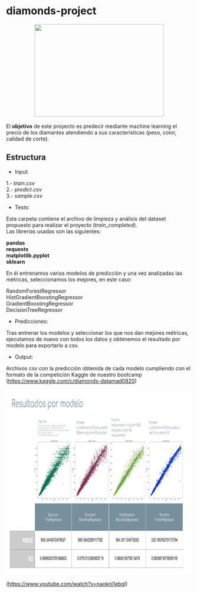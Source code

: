 # diamonds-project

<p align="center">
<img src="https://lh3.googleusercontent.com/proxy/xpkAtpNsiuBi8zOUBCjl4gdn8GoDBEYfNeMp2z6tKXlKsmUWavVVBKaXXV7r49rx-Xpx4MC0ybnlYQF-DTBPZlZEaYjGDQ" width="350" height="250">

El **objetivo** de este proyecto es predecir mediante machine learning el precio de los diamantes atendiendo a sus características (peso, color, calidad de corte).

## Estructura

- Input:

1.- *train.csv*\
2.- *predict.csv*\
3.- *sample.csv*

- Tests:

Esta carpeta contiene el archivo de limpieza y análisis del dataset propuesto para realizar el proyecto (*train_completed*).\
Las librerías usadas son las siguientes:

**pandas**\
**requests**\
**matplotlib.pyplot**\
**sklearn**

En él entrenamos varios modelos de predicción y una vez analizadas las métricas, seleccionamos los mejores, en este caso:

RandomForestRegressor\
HistGradientBoostingRegressor\
GradientBoostingRegressor\
DecisionTreeRegressor

- Predicciones:

Tras entrenar los modelos y seleccionar los que nos dan mejores métricas, ejecutamos de nuevo con todos los datos y obtenemos el resultado por modelo para exportarlo a csv.

- Output:

Archivos csv con la predicción obtenida de cada modelo cumpliendo con el formato de la competición Kaggle de nuestro bootcamp (<https://www.kaggle.com/c/diamonds-datamad0820>)

<p align="center">
<img src="./ResumenDiamonsProject.jpg" width="700" height="500">

(<https://www.youtube.com/watch?v=naoknj1ebqI>)










